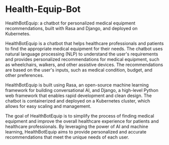 # Health-Equip-Bot
HealthBotEquip: a chatbot for personalized medical equipment recommendations, built with Rasa and Django, and deployed on Kubernetes.

HealthBotEquip is a chatbot that helps healthcare professionals and patients to find the appropriate medical equipment for their needs. The chatbot uses natural language processing (NLP) to understand the user's requirements and provides personalized recommendations for medical equipment, such as wheelchairs, walkers, and other assistive devices. The recommendations are based on the user's inputs, such as medical condition, budget, and other preferences.


HealthBotEquip is built using Rasa, an open-source machine learning framework for building conversational AI, and Django, a high-level Python web framework that enables rapid development and clean design. The chatbot is containerized and deployed on a Kubernetes cluster, which allows for easy scaling and management.


The goal of HealthBotEquip is to simplify the process of finding medical equipment and improve the overall healthcare experience for patients and healthcare professionals. By leveraging the power of AI and machine learning, HealthBotEquip aims to provide personalized and accurate recommendations that meet the unique needs of each user.